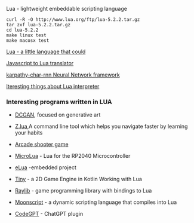 Lua - lightweight embeddable scripting language


    curl -R -O http://www.lua.org/ftp/lua-5.2.2.tar.gz
    tar zxf lua-5.2.2.tar.gz
    cd lua-5.2.2
    make linux test
    make macosx test



[Lua - a little language that could](https://matt.blwt.io/post/lua-the-little-language-that-could/)

[Javascript to Lua translator](https://github.com/wizzard0/js2lua)


[ karpathy-char-rnn Neural Network framework](https://github.com/karpathy/char-rnn)

[Iteresting things about Lua interpreter](https://thesephist.com/posts/lua/)


### Interesting programs written in LUA

+ [DCGAN](https://github.com/robbiebarrat/art-dcgan), focused on generative art
+ [Z.lua](https://github.com/skywind3000/z.lua),A command line tool which helps you navigate faster by learning your habits
+ [Arcade shooter game](https://github.com/a327ex/BYTEPATH)
+ [MicroLua](https://github.com/MicroLua/MicroLua) - Lua for the RP2040 Microcontroller
+ [eLua](https://eluaproject.net/) -embedded project

+ [Tiny](https://minigdx.github.io/tiny/) - a 2D Game Engine in Kotlin Working with Lua

+ [Raylib](https://www.raylib.com/index.html) - game programming library with bindings to Lua
+ [Moonscript](http://moonscript.org/) - a dynamic scripting language that compiles into Lua

+ [CodeGPT](https://github.com/dpayne/CodeGPT.nvim) - ChatGPT plugin
